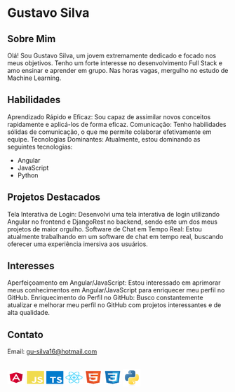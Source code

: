 # Gustavo Silva

## Sobre Mim
Olá! Sou Gustavo Silva, um jovem extremamente dedicado e focado nos meus objetivos. Tenho um forte interesse no desenvolvimento Full Stack e amo ensinar e aprender em grupo. Nas horas vagas, mergulho no estudo de Machine Learning.

## Habilidades
Aprendizado Rápido e Eficaz: Sou capaz de assimilar novos conceitos rapidamente e aplicá-los de forma eficaz.
Comunicação: Tenho habilidades sólidas de comunicação, o que me permite colaborar efetivamente em equipe.
Tecnologias Dominantes: Atualmente, estou dominando as seguintes tecnologias:

  - Angular
  - JavaScript
  - Python

## Projetos Destacados
Tela Interativa de Login: Desenvolvi uma tela interativa de login utilizando Angular no frontend e DjangoRest no backend, sendo este um dos meus projetos de maior orgulho.
Software de Chat em Tempo Real: Estou atualmente trabalhando em um software de chat em tempo real, buscando oferecer uma experiência imersiva aos usuários.

## Interesses
Aperfeiçoamento em Angular/JavaScript: Estou interessado em aprimorar meus conhecimentos em Angular/JavaScript para enriquecer meu perfil no GitHub.
Enriquecimento do Perfil no GitHub: Busco constantemente atualizar e melhorar meu perfil no GitHub com projetos interessantes e de alta qualidade.

## Contato
Email: gu-silva16@hotmail.com

<div style="display: inline_block"><br>
  <img align="center" alt="Rafa-Csharp" height="30" width="40" src="https://raw.githubusercontent.com/devicons/devicon/master/icons/angular/angular-original.svg">
  <img align="center" alt="Rafa-Js" height="30" width="40" src="https://raw.githubusercontent.com/devicons/devicon/master/icons/javascript/javascript-plain.svg">
  <img align="center" alt="Rafa-Ts" height="30" width="40" src="https://raw.githubusercontent.com/devicons/devicon/master/icons/typescript/typescript-plain.svg">
  <img align="center" alt="Rafa-React" height="30" width="40" src="https://raw.githubusercontent.com/devicons/devicon/master/icons/react/react-original.svg">
  <img align="center" alt="Rafa-HTML" height="30" width="40" src="https://raw.githubusercontent.com/devicons/devicon/master/icons/html5/html5-original.svg">
  <img align="center" alt="Rafa-CSS" height="30" width="40" src="https://raw.githubusercontent.com/devicons/devicon/master/icons/css3/css3-original.svg">
  <img align="center" alt="Rafa-Python" height="40" width="40" src="https://raw.githubusercontent.com/devicons/devicon/master/icons/python/python-original.svg">
</div>

